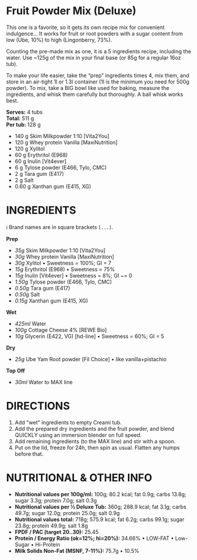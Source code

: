 # Fruit Powder Mix (Deluxe)

This one is a favorite, so it gets its own recipe mix for convenient indulgence…
It works for fruit or root powders with a sugar content from low (Ube, 10%) to high (Lingonberry, 73%).

Counting the pre-made mix as one, it is a 5 ingredients recipe, including the water.
Use ~125g of the mix in your final base (or 85g for a regular 16oz tub).

To make your life easier, take the “prep” ingredients times 4, mix them,
and store in an air-tight 1l or 1.3l container (1l is the minimum you need for 500g powder).
To mix, take a BIG bowl like used for baking, measure the ingredients,
and whisk them carefully but thoroughly. A ball whisk works best.

**Serves:** 4 tubs          
**Total:** 511 g          
**Per tub:** 128 g          

 * 140 g Skim Milkpowder 1:10 [Vita2You]
 * 120 g Whey protein Vanilla [MaxiNutrition]
 * 120 g Xylitol
 * 60 g Erythritol (E968)
 * 60 g Inulin [Vit4ever]
 * 6 g Tylose powder (E466, Tylo, CMC)
 * 2 g Tara gum (E417)
 * 2 g Salt
 * 0.60 g Xanthan gum (E415, XG)

# INGREDIENTS

ℹ️ Brand names are in square brackets `[...]`.

**Prep**

  - _35g_ Skim Milkpowder 1:10 [Vita2You]
  - _30g_ Whey protein Vanilla [MaxiNutrition]
  - _30g_ Xylitol • Sweetness = 100%; GI = 7
  - _15g_ Erythritol (E968) • Sweetness = 75%
  - _15g_ Inulin [Vit4ever] • Sweetness = 8%; GI ~= 0
  - _1.50g_ Tylose powder (E466, Tylo, CMC)
  - _0.50g_ Tara gum (E417)
  - _0.50g_ Salt
  - _0.15g_ Xanthan gum (E415, XG)

**Wet**

  - _425ml_ Water
  - _100g_ Cottage Cheese 4% [REWE Bio]
  - _10g_ Glycerin (E422, VG) [hd-line] • Sweetness = 60%; GI = 5

**Dry**

  - _25g_ Ube Yam Root powder [Fil Choice] • like vanilla+pistachio

**Top Off**

  - _30ml_ Water to MAX line

# DIRECTIONS

 1. Add "wet" ingredients to empty Creami tub.
 2. Add the prepared dry ingredients and the fruit powder, and blend QUICKLY using an immersion blender on full speed.
 3. Add remaining ingredients (to the MAX line) and stir with a spoon.
 4. Put on the lid, freeze for 24h, then spin as usual. Flatten any humps before that.

# NUTRITIONAL & OTHER INFO
- **Nutritional values per 100g/ml:** 100g; 80.2 kcal; fat 0.9g; carbs 13.8g; sugar 3.3g; protein 7.0g; salt 0.3g
- **Nutritional values per ½ Deluxe Tub:** 360g; 288.9 kcal; fat 3.1g; carbs 49.7g; sugar 12.0g; protein 25.0g; salt 0.9g
- **Nutritional values total:** 718g; 575.9 kcal; fat 6.2g; carbs 99.1g; sugar 23.8g; protein 49.9g; salt 1.8g
- **FPDF / PAC (target 20..30):** 25.45
- **Protein / Energy Ratio (ok=12%; hi=20%):** 34.66% • LOW-FAT • Low-Sugar • Hi-Protein
- **Milk Solids Non-Fat (MSNF, 7-11%):** 75.7g • 10.5%
